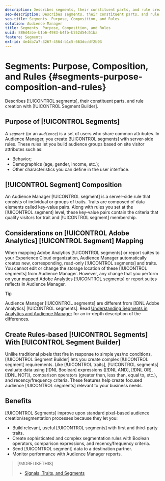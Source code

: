 ```yaml
---
description: Describes segments, their constituent parts, and rule creation with Segment Builder.
seo-description: Describes segments, their constituent parts, and rule creation with Segment Builder.
seo-title: Segments  Purpose, Composition, and Rules
solution: Audience Manager
title: Segments  Purpose, Composition, and Rules
uuid: 886d4abe-b1b6-4983-b4fb-b552d54d51ba
feature: Segments
exl-id: 4e4da7a7-3267-4564-b1c5-663dcddf2b93
---
```

# Segments: Purpose, Composition, and Rules {#segments-purpose-composition-and-rules}

Describes [!UICONTROL segments], their constituent parts, and rule creation with [!UICONTROL Segment Builder].

## Purpose of [!UICONTROL Segments]

A *`segment`* (or an *`audience`*) is a set of users who share common attributes. In Audience Manager, you create [!UICONTROL segments] with server-side rules. These rules let you build audience groups based on site visitor attributes such as:

* Behavior;
* Demographics (age, gender, income, etc.);
* Other characteristics you can define in the user interface.

## [!UICONTROL Segment] Composition

An Audience Manager [!UICONTROL segment] is a server-side rule that consists of individual or groups of traits. Traits are composed of data elements called key-value pairs. Along with rules you set at the [!UICONTROL segment] level, these key-value pairs contain the criteria that qualify visitors for trait and [!UICONTROL segment] membership.

## Considerations on [!UICONTROL Adobe Analytics] [!UICONTROL Segment] Mapping

When mapping Adobe Analytics [!UICONTROL segments] or report suites to your Experience Cloud organization, Audience Manager automatically creates new, corresponding, read-only [!UICONTROL segments] and traits. You cannot edit or change the storage location of these [!UICONTROL segments] from Audience Manager. However, any change that you perform on your mapped Adobe Analytics [!UICONTROL segments] or report suites reflects in Audience Manager.

>[!TIP]
>
>Audience Manager [!UICONTROL segments] are different from [!DNL Adobe Analytics] [!UICONTROL segments]. Read [Understanding Segments in Analytics and Audience Manager](https://experienceleague.adobe.com/docs/analytics/integration/audience-analytics/audience-analytics-workflow/aam-analytics-segments.html) for an in-depth description of the differences.

## Create Rules-based [!UICONTROL Segments] With [!UICONTROL Segment Builder]

Unlike traditional pixels that fire in response to simple yes/no conditions, [!UICONTROL Segment Builder] lets you create complex [!UICONTROL segment] requirements. Like [!UICONTROL traits], [!UICONTROL segments] evaluate data using [!DNL Boolean] expressions ([!DNL AND], [!DNL OR], [!DNL NOT]), comparison operators (greater than, less than, equal to, etc.), and recency/frequency criteria. These features help create focused audience [!UICONTROL segments] relevant to your business needs.

## Benefits

[!UICONTROL Segments] improve upon standard pixel-based audience creation/segmentation processes because they let you:

* Build relevant, useful [!UICONTROL segments] with first and third-party traits.
* Create sophisticated and complex segmentation rules with Boolean operators, comparison expressions, and recency/frequency criteria.
* Send [!UICONTROL segment] data to a destination partner.
* Monitor performance with Audience Manager reports.

>[!MORELIKETHIS]
>
>* [Signals, Traits, and Segments](../../reference/signal-trait-segment.md)
